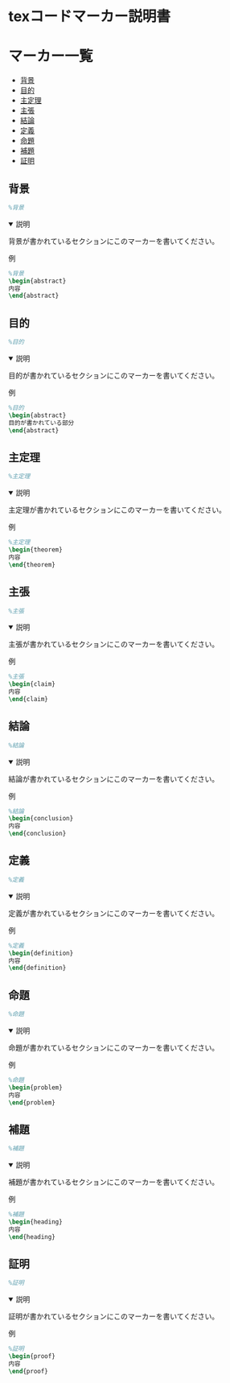 # texコードマーカー説明書

# マーカー一覧

* [背景](#abstract)
* [目的](#purpose)
* [主定理](#theorem)
* [主張](#claim)
* [結論](#conclusion)
* [定義](#definition)
* [命題](#problem)
* [補題](#heading)
* [証明](#proof)

<a id="abstract"></a>
<h2>背景</h2>

```tex
%背景
```

<details open><summary>説明</summary>

背景が書かれているセクションにこのマーカーを書いてください。

例

```tex
%背景
\begin{abstract}
内容
\end{abstract}
```

</details>

<a id="purpose"></a>
<h2>目的</h2>

```tex
%目的
```

<details open><summary>説明</summary>

目的が書かれているセクションにこのマーカーを書いてください。

例

```tex
%目的
\begin{abstract}
目的が書かれている部分
\end{abstract}
```

</details>

<a id="theorem"></a>
<h2>主定理</h2>

```tex
%主定理
```

<details open><summary>説明</summary>

主定理が書かれているセクションにこのマーカーを書いてください。

例

```tex
%主定理
\begin{theorem}
内容
\end{theorem}
```

</details>

<a id="claim"></a>
<h2>主張</h2>

```tex
%主張
```

<details open><summary>説明</summary>

主張が書かれているセクションにこのマーカーを書いてください。

例

```tex
%主張
\begin{claim}
内容
\end{claim}
```

</details>

<a id="conclusion"></a>
<h2>結論</h2>

```tex
%結論
```

<details open><summary>説明</summary>

結論が書かれているセクションにこのマーカーを書いてください。

例

```tex
%結論
\begin{conclusion}
内容
\end{conclusion}
```

</details>

<a id="definition"></a>
<h2>定義</h2>

```tex
%定義
```

<details open><summary>説明</summary>

定義が書かれているセクションにこのマーカーを書いてください。

例

```tex
%定義
\begin{definition}
内容
\end{definition}
```

</details>

<a id="problem"></a>
<h2>命題</h2>

```tex
%命題
```

<details open><summary>説明</summary>

命題が書かれているセクションにこのマーカーを書いてください。

例

```tex
%命題
\begin{problem}
内容
\end{problem}
```

</details>

<a id="heading"></a>
<h2>補題</h2>

```tex
%補題
```

<details open><summary>説明</summary>

補題が書かれているセクションにこのマーカーを書いてください。

例

```tex
%補題
\begin{heading}
内容
\end{heading}
```

</details>

<a id="proof"></a>
<h2>証明</h2>

```tex
%証明
```

<details open><summary>説明</summary>

証明が書かれているセクションにこのマーカーを書いてください。

例

```tex
%証明
\begin{proof}
内容
\end{proof}
```

</details>